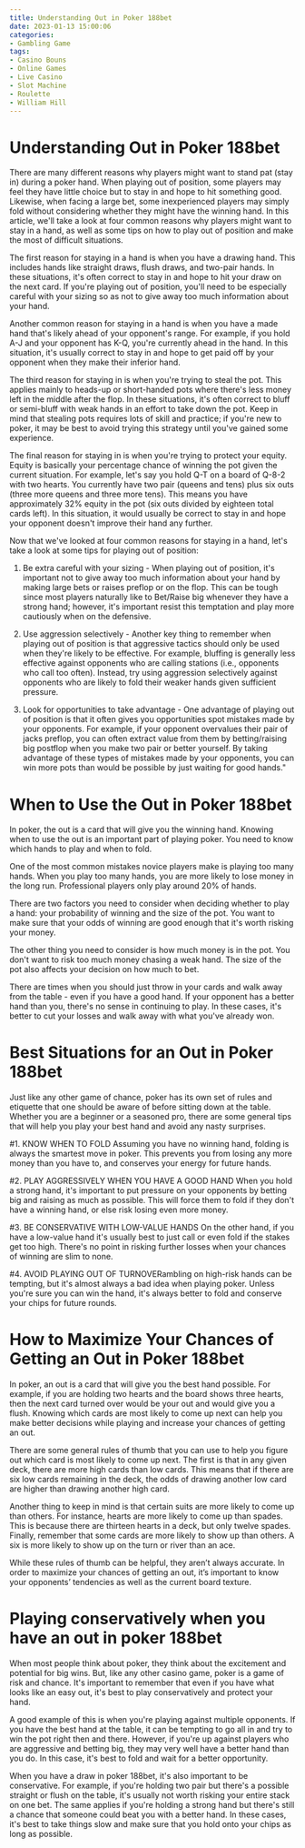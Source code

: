 ```yaml
---
title: Understanding Out in Poker 188bet
date: 2023-01-13 15:00:06
categories:
- Gambling Game
tags:
- Casino Bouns
- Online Games
- Live Casino
- Slot Machine
- Roulette
- William Hill
---
```



#  Understanding Out in Poker 188bet

There are many different reasons why players might want to stand pat (stay in) during a poker hand. When playing out of position, some players may feel they have little choice but to stay in and hope to hit something good. Likewise, when facing a large bet, some inexperienced players may simply fold without considering whether they might have the winning hand. In this article, we'll take a look at four common reasons why players might want to stay in a hand, as well as some tips on how to play out of position and make the most of difficult situations.

The first reason for staying in a hand is when you have a drawing hand. This includes hands like straight draws, flush draws, and two-pair hands. In these situations, it's often correct to stay in and hope to hit your draw on the next card. If you're playing out of position, you'll need to be especially careful with your sizing so as not to give away too much information about your hand.

Another common reason for staying in a hand is when you have a made hand that's likely ahead of your opponent's range. For example, if you hold A-J and your opponent has K-Q, you're currently ahead in the hand. In this situation, it's usually correct to stay in and hope to get paid off by your opponent when they make their inferior hand.

The third reason for staying in is when you're trying to steal the pot. This applies mainly to heads-up or short-handed pots where there's less money left in the middle after the flop. In these situations, it's often correct to bluff or semi-bluff with weak hands in an effort to take down the pot. Keep in mind that stealing pots requires lots of skill and practice; if you're new to poker, it may be best to avoid trying this strategy until you've gained some experience.

The final reason for staying in is when you're trying to protect your equity. Equity is basically your percentage chance of winning the pot given the current situation. For example, let's say you hold Q-T on a board of Q-8-2 with two hearts. You currently have two pair (queens and tens) plus six outs (three more queens and three more tens). This means you have approximately 32% equity in the pot (six outs divided by eighteen total cards left). In this situation, it would usually be correct to stay in and hope your opponent doesn't improve their hand any further.

Now that we've looked at four common reasons for staying in a hand, let's take a look at some tips for playing out of position:

1) Be extra careful with your sizing - When playing out of position, it's important not to give away too much information about your hand by making large bets or raises preflop or on the flop. This can be tough since most players naturally like to Bet/Raise big whenever they have a strong hand; however, it's important resist this temptation and play more cautiously when on the defensive.

2) Use aggression selectively - Another key thing to remember when playing out of position is that aggressive tactics should only be used when they're likely to be effective. For example, bluffing is generally less effective against opponents who are calling stations (i.e., opponents who call too often). Instead, try using aggression selectively against opponents who are likely to fold their weaker hands given sufficient pressure.

3) Look for opportunities to take advantage - One advantage of playing out of position is that it often gives you opportunities spot mistakes made by your opponents. For example, if your opponent overvalues their pair of jacks preflop, you can often extract value from them by betting/raising big postflop when you make two pair or better yourself. By taking advantage of these types of mistakes made by your opponents, you can win more pots than would be possible by just waiting for good hands."

#  When to Use the Out in Poker 188bet

In poker, the out is a card that will give you the winning hand. Knowing when to use the out is an important part of playing poker. You need to know which hands to play and when to fold.

One of the most common mistakes novice players make is playing too many hands. When you play too many hands, you are more likely to lose money in the long run. Professional players only play around 20% of hands.

There are two factors you need to consider when deciding whether to play a hand: your probability of winning and the size of the pot. You want to make sure that your odds of winning are good enough that it's worth risking your money.

The other thing you need to consider is how much money is in the pot. You don't want to risk too much money chasing a weak hand. The size of the pot also affects your decision on how much to bet.

There are times when you should just throw in your cards and walk away from the table - even if you have a good hand. If your opponent has a better hand than you, there's no sense in continuing to play. In these cases, it's better to cut your losses and walk away with what you've already won.

#  Best Situations for an Out in Poker 188bet

Just like any other game of chance, poker has its own set of rules and etiquette that one should be aware of before sitting down at the table. Whether you are a beginner or a seasoned pro, there are some general tips that will help you play your best hand and avoid any nasty surprises.

#1. KNOW WHEN TO FOLD
Assuming you have no winning hand, folding is always the smartest move in poker. This prevents you from losing any more money than you have to, and conserves your energy for future hands.

#2. PLAY AGGRESSIVELY WHEN YOU HAVE A GOOD HAND
When you hold a strong hand, it's important to put pressure on your opponents by betting big and raising as much as possible. This will force them to fold if they don't have a winning hand, or else risk losing even more money.

#3. BE CONSERVATIVE WITH LOW-VALUE HANDS
On the other hand, if you have a low-value hand it's usually best to just call or even fold if the stakes get too high. There's no point in risking further losses when your chances of winning are slim to none.

#4. AVOID PLAYING OUT OF TURNOVERambling on high-risk hands can be tempting, but it's almost always a bad idea when playing poker. Unless you're sure you can win the hand, it's always better to fold and conserve your chips for future rounds.

#  How to Maximize Your Chances of Getting an Out in Poker 188bet

In poker, an out is a card that will give you the best hand possible. For example, if you are holding two hearts and the board shows three hearts, then the next card turned over would be your out and would give you a flush. Knowing which cards are most likely to come up next can help you make better decisions while playing and increase your chances of getting an out.

There are some general rules of thumb that you can use to help you figure out which card is most likely to come up next. The first is that in any given deck, there are more high cards than low cards. This means that if there are six low cards remaining in the deck, the odds of drawing another low card are higher than drawing another high card.

Another thing to keep in mind is that certain suits are more likely to come up than others. For instance, hearts are more likely to come up than spades. This is because there are thirteen hearts in a deck, but only twelve spades. Finally, remember that some cards are more likely to show up than others. A six is more likely to show up on the turn or river than an ace.

While these rules of thumb can be helpful, they aren’t always accurate. In order to maximize your chances of getting an out, it’s important to know your opponents’ tendencies as well as the current board texture.

#  Playing conservatively when you have an out in poker 188bet

When most people think about poker, they think about the excitement and potential for big wins. But, like any other casino game, poker is a game of risk and chance. It's important to remember that even if you have what looks like an easy out, it's best to play conservatively and protect your hand.

A good example of this is when you're playing against multiple opponents. If you have the best hand at the table, it can be tempting to go all in and try to win the pot right then and there. However, if you're up against players who are aggressive and betting big, they may very well have a better hand than you do. In this case, it's best to fold and wait for a better opportunity.

When you have a draw in poker 188bet, it's also important to be conservative. For example, if you're holding two pair but there's a possible straight or flush on the table, it's usually not worth risking your entire stack on one bet. The same applies if you're holding a strong hand but there's still a chance that someone could beat you with a better hand. In these cases, it's best to take things slow and make sure that you hold onto your chips as long as possible.